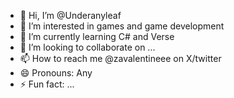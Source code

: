 - 👋 Hi, I’m @Underanyleaf
- 👀 I’m interested in games and game development
- 🌱 I’m currently learning C# and Verse
- 💞️ I’m looking to collaborate on ...
- 📫 How to reach me @zavalentineee on X/twitter
- 😄 Pronouns: Any
- ⚡ Fun fact: ...

<!---
Underanyleaf/Underanyleaf is a ✨ special ✨ repository because its `README.md` (this file) appears on your GitHub profile.
You can click the Preview link to take a look at your changes.
--->
